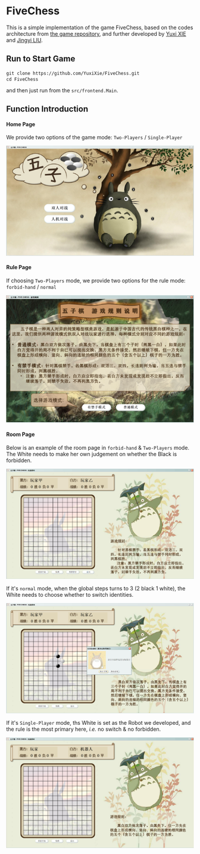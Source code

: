 # FiveChess

This is a simple implementation of the game FiveChess, based on the codes architecture from [the game repository](https://github.com/vencc/game), and further developed by [Yuxi XIE](https://github.com/YuxiXie) and [Jingyi LIU](https://github.com/Jingyi-Liu).

## Run to Start Game

```shell
git clone https://github.com/YuxiXie/FiveChess.git
cd FiveChess
```

and then just run from the `src/frontend.Main`.

## Function Introduction

#### Home Page

We provide two options of the game mode: `Two-Players` / `Single-Player`

![Home Page](images/homepage.png)

#### Rule Page

If choosing `Two-Players` mode, we provide two options for the rule mode: `forbid-hand` / `normal`

![Rule Page](images/rulepage.png)

#### Room Page

Below is an example of the room page in `forbid-hand` & `Two-Players` mode. The White needs to make her own judgement on whether the Black is forbidden. 

![Room Page 1](images/roompage.png)

If it's `normal` mode, when the global steps turns to 3 (2 black 1 white), the White needs to choose whether to switch identities.

![Room Page 2](images/roompage_norm.png)

If it's `Single-Player` mode, ths White is set as the Robot we developed, and the rule is the most primary here, _i.e._ no switch & no forbidden.

![Room Page 3](images/roompage_robot.png)
